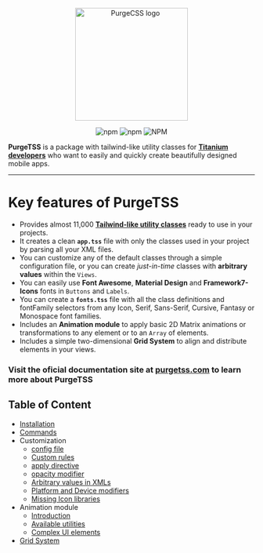 <p align="center">
	<img src="https://codigomovil.mx/images/logotipo-purgetss-gris.svg" height="230" width="230" alt="PurgeCSS logo"/>
</p>

<div align="center">

![npm](https://img.shields.io/npm/dm/purgetss)
![npm](https://img.shields.io/npm/v/purgetss)
![NPM](https://img.shields.io/npm/l/purgetss)

</div>

**PurgeTSS** is a package with tailwind-like utility classes for **[Titanium developers](https://tidev.io/)** who want to easily and quickly create beautifully designed mobile apps.

------

# Key features of PurgeTSS
- Provides almost 11,000 **[Tailwind-like utility classes](https://tailwindcss.com/)** ready to use in your projects.
- It creates a clean **`app.tss`** file with only the classes used in your project by parsing all your XML files.
- You can customize any of the default classes through a simple configuration file, or you can create *just-in-time* classes with **arbitrary values** within the `Views`.
- You can easily use **Font Awesome**, **Material Design** and **Framework7-Icons** fonts in `Buttons` and `Labels`.
- You can create a **`fonts.tss`** file with all the class definitions and fontFamily selectors from any Icon, Serif, Sans-Serif, Cursive, Fantasy or Monospace font families.
- Includes an **Animation module** to apply basic 2D Matrix animations or transformations to any element or to an `Array` of elements.
- Includes a simple two-dimensional **Grid System** to align and distribute elements in your views.

### Visit the oficial documentation site at [purgetss.com](https://purgetss.com) to learn more about PurgeTSS

## Table of Content
- [Installation](https://purgetss.com/docs/installation)
- [Commands](https://purgetss.com/docs/commands)
- Customization
  - [config file](https://purgetss.com/docs/customization/the-config-file)
  - [Custom rules](https://purgetss.com/docs/customization/custom-rules)
  - [apply directive](https://purgetss.com/docs/customization/the-apply-directive)
  - [opacity modifier](https://purgetss.com/docs/customization/the-opacity-modifier)
  - [Arbitrary values in XMLs](https://purgetss.com/docs/customization/arbitrary-values)
  - [Platform and Device modifiers](https://purgetss.com/docs/customization/platform-and-device-modifiers)
  - [Missing Icon libraries](https://purgetss.com/docs/customization/missing-icon-libraries)
- Animation module
  - [Introduction](https://purgetss.com/docs/animation-module/introduction)
  - [Available utilities](https://purgetss.com/docs/animation-module/available-utilities)
  - [Complex UI elements](https://purgetss.com/docs/animation-module/complex-ui-elements)
- [Grid System](https://purgetss.com/docs/grid-system)
